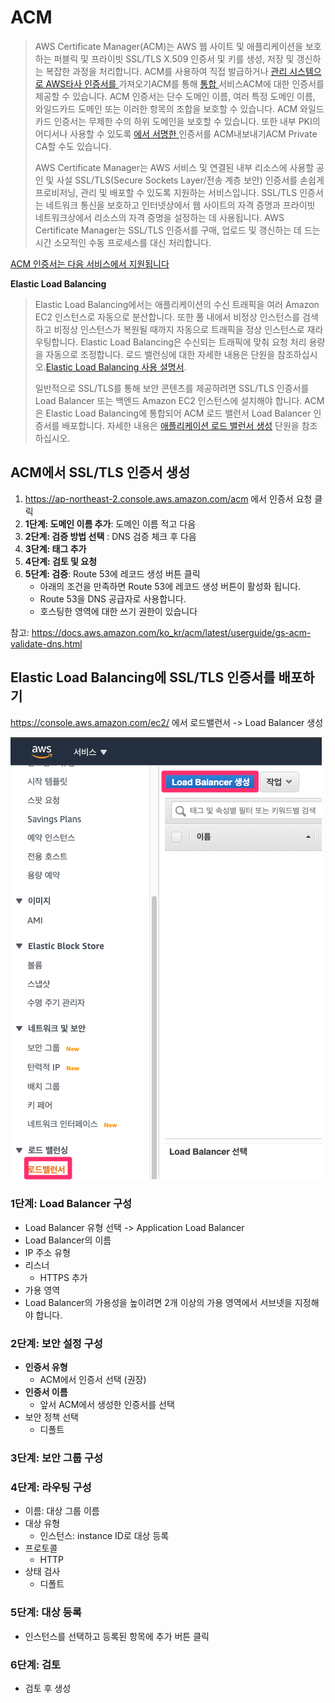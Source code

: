 # ACM

> AWS Certificate Manager(ACM)는 AWS 웹 사이트 및 애플리케이션을 보호하는 퍼블릭 및 프라이빗 SSL/TLS X.509 인증서 및 키를 생성, 저장 및 갱신하는 복잡한 과정을 처리합니다. ACM를 사용하여 직접 발급하거나 [관리 시스템으로 AWS타사 인증서를 ](https://docs.aws.amazon.com/ko_kr/acm/latest/userguide/acm-services.html)가져오기ACM를 통해 [통합 ](https://docs.aws.amazon.com/ko_kr/acm/latest/userguide/import-certificate.html)서비스ACM에 대한 인증서를 제공할 수 있습니다. ACM 인증서는 단수 도메인 이름, 여러 특정 도메인 이름, 와일드카드 도메인 또는 이러한 항목의 조합을 보호할 수 있습니다. ACM 와일드카드 인증서는 무제한 수의 하위 도메인을 보호할 수 있습니다. 또한 내부 PKI의 어디서나 사용할 수 있도록 [에서 서명한 ](https://docs.aws.amazon.com/ko_kr/acm/latest/userguide/export-private.html)인증서를 ACM내보내기ACM Private CA할 수도 있습니다.
>
> AWS Certificate Manager는 AWS 서비스 및 연결된 내부 리소스에 사용할 공인 및 사설 SSL/TLS(Secure Sockets Layer/전송 계층 보안) 인증서를 손쉽게 프로비저닝, 관리 및 배포할 수 있도록 지원하는 서비스입니다. SSL/TLS 인증서는 네트워크 통신을 보호하고 인터넷상에서 웹 사이트의 자격 증명과 프라이빗 네트워크상에서 리소스의 자격 증명을 설정하는 데 사용됩니다. AWS Certificate Manager는 SSL/TLS 인증서를 구매, 업로드 및 갱신하는 데 드는 시간 소모적인 수동 프로세스를 대신 처리합니다.

[ACM 인증서는 다음 서비스에서 지원됩니다](https://docs.aws.amazon.com/ko_kr/acm/latest/userguide/acm-services.html)

**Elastic Load Balancing**

> Elastic Load Balancing에서는 애플리케이션의 수신 트래픽을 여러 Amazon EC2 인스턴스로 자동으로 분산합니다. 또한 풀 내에서 비정상 인스턴스를 검색하고 비정상 인스턴스가 복원될 때까지 자동으로 트래픽을 정상 인스턴스로 재라우팅합니다. Elastic Load Balancing은 수신되는 트래픽에 맞춰 요청 처리 용량을 자동으로 조정합니다. 로드 밸런싱에 대한 자세한 내용은  단원을 참조하십시오.[Elastic Load Balancing 사용 설명서](https://docs.aws.amazon.com/elasticloadbalancing/latest/userguide/).
>
> 일반적으로 SSL/TLS를 통해 보안 콘텐츠를 제공하려면 SSL/TLS 인증서를 Load Balancer 또는 백엔드 Amazon EC2 인스턴스에 설치해야 합니다. ACM은 Elastic Load Balancing에 통합되어 ACM 로드 밸런서 Load Balancer 인증서를 배포합니다. 자세한 내용은 [애플리케이션 로드 밸런서 생성](https://docs.aws.amazon.com/elasticloadbalancing/latest/application/create-application-load-balancer.html) 단원을 참조하십시오.



## ACM에서 SSL/TLS 인증서 생성

1. https://ap-northeast-2.console.aws.amazon.com/acm 에서 인증서 요청 클릭
2. **1단계: 도메인 이름 추가**: 도메인 이름 적고 다음
3. **2단계: 검증 방법 선택** : DNS 검증 체크 후 다음
4. **3단계: 태그 추가**
5. **4단계: 검토 및 요청**
6. **5단계: 검증**: Route 53에 레코드 생성 버튼 클릭
   * 아래의 조건을 만족하면 Route 53에 레코드 생성 버튼이 활성화 됩니다.
   * Route 53을 DNS 공급자로 사용합니다.
   * 호스팅한 영역에 대한 쓰기 권한이 있습니다

참고: https://docs.aws.amazon.com/ko_kr/acm/latest/userguide/gs-acm-validate-dns.html



## Elastic Load Balancing에 SSL/TLS 인증서를 배포하기

 https://console.aws.amazon.com/ec2/ 에서 로드밸런서 -> Load Balancer 생성

![Load_Balancer___EC2_Management_Console](./images/Load_Balancer___EC2_Management_Console.png)



### 1단계: Load Balancer 구성

* Load Balancer 유형 선택 -> Application Load Balancer
* Load Balancer의 이름
* IP 주소 유형
* 리스너
  * HTTPS 추가
*  가용 영역
  *  Load Balancer의 가용성을 높이려면 2개 이상의 가용 영역에서 서브넷을 지정해야 합니다.



### 2단계: 보안 설정 구성

* **인증서 유형**
  * ACM에서 인증서 선택 (권장)
* **인증서 이름**
  * 앞서 ACM에서 생성한 인증서를 선택
* 보안 정책 선택
  * 디폴트



### 3단계: 보안 그룹 구성



### 4단계: 라우팅 구성

* 이름: 대상 그룹 이름
* 대상 유형
  * 인스턴스: instance ID로 대상 등록
* 프로토콜
  * HTTP
* 상태 검사
  * 디폴트

### 

### 5단계: 대상 등록

* 인스턴스를 선택하고 등록된 항목에 추가 버튼 클릭



### 6단계: 검토

* 검토 후 생성